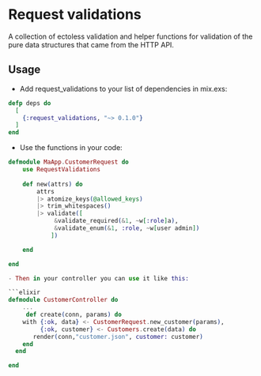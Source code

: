 # Request validations
A collection of ectoless validation and helper functions for validation
of the pure data structures that came from the HTTP API.

## Usage

- Add request_validations to your list of dependencies in mix.exs:

```elixir
defp deps do
  [
    {:request_validations, "~> 0.1.0"}
  ]
end
```

- Use the functions in your code:

```elixir
defmodule MaApp.CustomerRequest do 
    use RequestValidations
 
    def new(attrs) do 
        attrs 
        |> atomize_keys(@allowed_keys)
        |> trim_whitespaces()
        |> validate([
             &validate_required(&1, ~w[:role]a),
             &validate_enum(&1, :role, ~w[user admin])
            ])

    end

end 

- Then in your controller you can use it like this:

```elixir
defmodule CustomerController do 
    ... 
     def create(conn, params) do
    with {:ok, data} <- CustomerRequest.new_customer(params),
         {:ok, customer} <- Customers.create(data) do
       render(conn,"customer.json", customer: customer)
    end
  end

end
```
